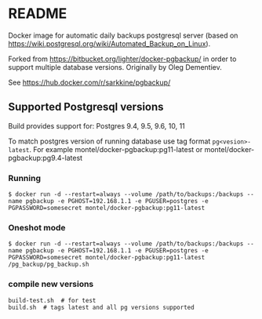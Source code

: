 # README #

Docker image for automatic daily backups postgresql server (based on https://wiki.postgresql.org/wiki/Automated_Backup_on_Linux).

Forked from https://bitbucket.org/lighter/docker-pgbackup/ in order to support multiple database versions. Originally by Oleg Dementiev.

See https://hub.docker.com/r/sarkkine/pgbackup/

## Supported Postgresql versions ###
Build provides support for:
Postgres 9.4, 9.5, 9.6, 10, 11

To match postgres version of running database use tag format ```pg<vesion>-latest```. For example 
montel/docker-pgbackup:pg11-latest or montel/docker-pgbackup:pg9.4-latest

### Running ###

```console
$ docker run -d --restart=always --volume /path/to/backups:/backups --name pgbackup -e PGHOST=192.168.1.1 -e PGUSER=postgres -e PGPASSWORD=somesecret montel/docker-pgbackup:pg11-latest
```

### Oneshot mode ###
```console
$ docker run -d --restart=always --volume /path/to/backups:/backups --name pgbackup -e PGHOST=192.168.1.1 -e PGUSER=postgres -e PGPASSWORD=somesecret montel/docker-pgbackup:pg11-latest /pg_backup/pg_backup.sh
```

### compile new versions ###
```console
build-test.sh  # for test
build.sh  # tags latest and all pg versions supported
```

